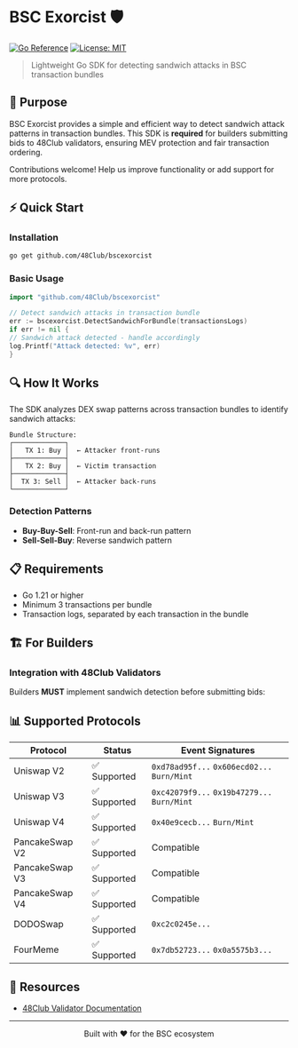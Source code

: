 # BSC Exorcist 🛡️

[![Go Reference](https://pkg.go.dev/badge/github.com/yourusername/bsc-exorcist.svg)](https://pkg.go.dev/github.com/yourusername/bsc-exorcist)
[![License: MIT](https://img.shields.io/badge/License-MIT-yellow.svg)](https://opensource.org/licenses/MIT)

> Lightweight Go SDK for detecting sandwich attacks in BSC transaction bundles

## 🎯 Purpose

BSC Exorcist provides a simple and efficient way to detect sandwich attack patterns in transaction bundles. This SDK is
**required** for builders submitting bids to 48Club validators, ensuring MEV protection and fair transaction ordering.

Contributions welcome! Help us improve functionality or add support for more protocols.

## ⚡ Quick Start

### Installation

```bash
go get github.com/48Club/bscexorcist
```

### Basic Usage

```go
import "github.com/48Club/bscexorcist"

// Detect sandwich attacks in transaction bundle
err := bscexorcist.DetectSandwichForBundle(transactionsLogs)
if err != nil {
// Sandwich attack detected - handle accordingly
log.Printf("Attack detected: %v", err)
}
```

## 🔍 How It Works

The SDK analyzes DEX swap patterns across transaction bundles to identify sandwich attacks:

```
Bundle Structure:
┌─────────────┐
│   TX 1: Buy │  ← Attacker front-runs
├─────────────┤
│   TX 2: Buy │  ← Victim transaction
├─────────────┤
│  TX 3: Sell │  ← Attacker back-runs
└─────────────┘
```

### Detection Patterns

- **Buy-Buy-Sell**: Front-run and back-run pattern
- **Sell-Sell-Buy**: Reverse sandwich pattern

## 📋 Requirements

- Go 1.21 or higher
- Minimum 3 transactions per bundle
- Transaction logs, separated by each transaction in the bundle

## 🏗️ For Builders

### Integration with 48Club Validators

Builders **MUST** implement sandwich detection before submitting bids:

## 📊 Supported Protocols

| Protocol       | Status      | Event Signatures                            |
|----------------|-------------|---------------------------------------------|
| Uniswap V2     | ✅ Supported | `0xd78ad95f...` `0x606ecd02...` `Burn/Mint` |
| Uniswap V3     | ✅ Supported | `0xc42079f9...` `0x19b47279...` `Burn/Mint` |
| Uniswap V4     | ✅ Supported | `0x40e9cecb...` `Burn/Mint`                 |
| PancakeSwap V2 | ✅ Supported | Compatible                                  |
| PancakeSwap V3 | ✅ Supported | Compatible                                  |
| PancakeSwap V4 | ✅ Supported | Compatible                                  |
| DODOSwap       | ✅ Supported | `0xc2c0245e...`                             |
| FourMeme       | ✅ Supported | `0x7db52723...` `0x0a5575b3...`             |

## 🔗 Resources

- [48Club Validator Documentation](https://docs.48.club/48-validators/for-mev-builders)

---

<p align="center">
  Built with ❤️ for the BSC ecosystem
</p>
